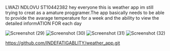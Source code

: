 LWAZI NDLOVU 
ST10442382
hey everyone this is weather app im still trying to creat as a amature proggramer.The app basically needs to be able to provide the 
avarage temperature for a week and the ability to view the detailed informATION FOR each day

![Screenshot (29)](https://github.com/INDEFATIGABLITY/my_weather_app/assets/165767725/0a80e5ed-de7c-4a39-8f04-e93920de5f1a)
![Screenshot (30)](https://github.com/INDEFATIGABLITY/my_weather_app/assets/165767725/f9789ef1-ceca-403d-a18c-b460c7f8929c)
![Screenshot (31)](https://github.com/INDEFATIGABLITY/my_weather_app/assets/165767725/b160c010-0f65-4cdc-a31b-84767fe84f70)
![Screenshot (32)](https://github.com/INDEFATIGABLITY/my_weather_app/assets/165767725/db219a6c-5eb2-4f23-8045-60ea0aadc29d)


https://github.com/INDEFATIGABLITY/weather_app.git
